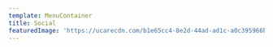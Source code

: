 ```yaml
---
template: MenuContainer
title: Social
featuredImage: 'https://ucarecdn.com/b1e65cc4-8e2d-44ad-ad1c-a0c395966b98/'
---
```

